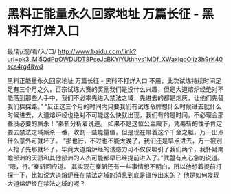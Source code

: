 # 黑料正能量永久回家地址 万篇长征 - 黑料不打烊入口

最/新/观/看/入/口/ http://www.baidu.com/link?url=ok3_Ml5QdPpOWDUDT8PseJcBKYiYUthhvs1MDf_XWaxIqoOiiz3h9rK40scs4rg4&wd

黑料正能量永久回家地址 万篇长征 - 黑料不打烊入口
不用，此次试炼持续时间足足有三个月之久，百宗试炼大赛的奖励我们是没什么兴趣，但是大道熔炉经绝对不能落到那些人手中，我们不必率先进入禁法之域，先进去的都是炮灰，让他们先替我们探探路。”
    “反正这三个月的时间内只要我们有试炼令牌想什么时候进去就什么时候进去，大道熔炉经也绝对不可能这么快就出现，我们有的是时间，不必理会那些没必要的厮杀！”秦斩分析着说道。
    如果不是这位公主殿下，凭秦斩的性子肯定要去禁法之域厮杀一番，收割一些能量值，但是现在带着这个千金之躯，万一出点什么意外可就坏了。
    “那也行，不过也不能太晚了，我们还是早点进去，万一被别人抢了先那就坏了，毕竟大道熔炉经的诱惑力可不仅仅吸引了我们两个，我怀疑南瞻部洲的天骄和其他部洲的人杰可能都早已经提前进入了。”武曌有点心急的说道。
    “嗯，行。”秦斩回应道。
    其实现在秦斩还有一些事情想不明白，所以他想着提前打探一下，比如说大道熔炉经在禁法之域的消息到底是谁传出来的？
    他是如何发现大道熔炉经在禁法之域的呢？

